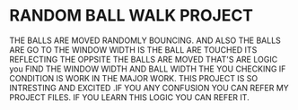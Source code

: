 # RANDOM BALL WALK PROJECT
THE BALLS ARE MOVED RANDOMLY BOUNCING.
AND ALSO THE BALLS ARE GO TO THE WINDOW WIDTH IS THE BALL ARE TOUCHED ITS REFLECTING THE OPPSITE THE BALLS ARE MOVED THAT'S ARE LOGIC you FIND THE WINDOW WIDTH AND BALL WIDTH 
THE YOU CHECKING IF CONDITION IS WORK IN THE MAJOR WORK. THIS PROJECT IS SO INTRESTING AND EXCITED .IF YOU ANY CONFUSION YOU CAN REFER MY PROJECT FILES. IF YOU LEARN THIS LOGIC 
YOU CAN REFER IT.
